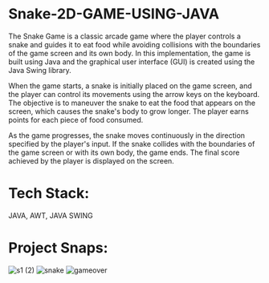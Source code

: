 # Snake-2D-GAME-USING-JAVA

The Snake Game is a classic arcade game where the player controls a snake and guides it to eat food while avoiding collisions with the boundaries of the game screen and its own body. In this implementation, the game is built using Java and the graphical user interface (GUI) is created using the Java Swing library.

When the game starts, a snake is initially placed on the game screen, and the player can control its movements using the arrow keys on the keyboard. The objective is to maneuver the snake to eat the food that appears on the screen, which causes the snake's body to grow longer. The player earns points for each piece of food consumed.

As the game progresses, the snake moves continuously in the direction specified by the player's input. If the snake collides with the boundaries of the game screen or with its own body, the game ends. The final score achieved by the player is displayed on the screen.

# Tech Stack:
JAVA, AWT, JAVA SWING

# Project Snaps:
![s1 (2)](https://github.com/VarshaSharma07/Snake-2D-GAME-USING-JAVA/assets/121331657/eb64fd9e-aa63-4a9c-852e-a3175e9c5b79)
![snake](https://github.com/VarshaSharma07/Snake-2D-GAME-USING-JAVA/assets/121331657/67996679-9102-4cf0-b555-b9a00b8ac87b)
![gameover](https://github.com/VarshaSharma07/Snake-2D-GAME-USING-JAVA/assets/121331657/1363f55f-835c-413a-af3e-00620f5643e7)




